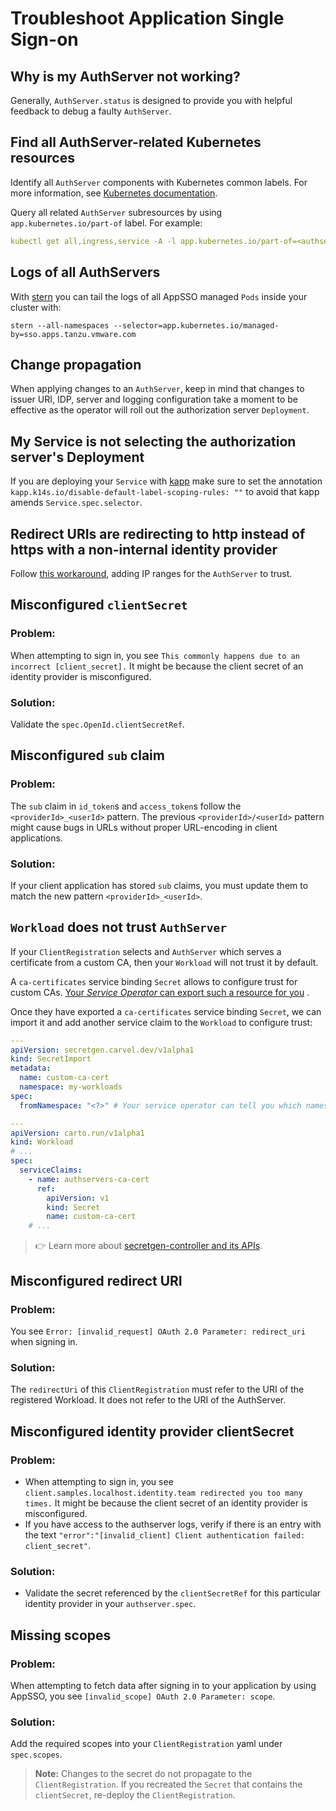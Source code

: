 # Troubleshoot Application Single Sign-on

## Why is my AuthServer not working?

Generally, `AuthServer.status` is designed to provide you with helpful feedback to debug a faulty `AuthServer`.

## Find all AuthServer-related Kubernetes resources

Identify all `AuthServer` components with Kubernetes common labels. For more information, see [Kubernetes documentation](https://kubernetes.io/docs/concepts/overview/working-with-objects/common-labels/#labels).

Query all related `AuthServer` subresources by using `app.kubernetes.io/part-of` label. For example:

```yaml
kubectl get all,ingress,service -A -l app.kubernetes.io/part-of=<authserver-name>
```

## Logs of all AuthServers

With [stern](https://github.com/stern/stern) you can tail the logs of all AppSSO managed `Pods` inside your cluster
with:

```shell
stern --all-namespaces --selector=app.kubernetes.io/managed-by=sso.apps.tanzu.vmware.com
```

## Change propagation

When applying changes to an `AuthServer`, keep in mind that changes to issuer URI, IDP, server and logging configuration
take a moment to be effective as the operator will roll out the authorization server `Deployment`.

## My Service is not selecting the authorization server's Deployment

If you are deploying your `Service` with [kapp](https://carvel.dev/kapp/docs/latest/) make sure to set the
annotation `kapp.k14s.io/disable-default-label-scoping-rules: ""` to avoid that kapp amends `Service.spec.selector`.

## Redirect URIs are redirecting to http instead of https with a non-internal identity provider

Follow [this workaround](known-issues/index.md#cidr-ranges), adding IP ranges for the `AuthServer` to trust.

## Misconfigured `clientSecret`

### Problem:

When attempting to sign in, you see `This commonly happens due to an incorrect [client_secret].` It might be because the client secret of an identity provider is misconfigured.

### Solution:

Validate the `spec.OpenId.clientSecretRef`.

## <a id="sub-claim"></a>Misconfigured `sub` claim

### Problem:

The `sub` claim in `id_token`s and `access_token`s follow the `<providerId>_<userId>` pattern. 
The previous `<providerId>/<userId>` pattern might cause bugs in URLs without proper URL-encoding in client applications. 

### Solution:

If your client application has stored `sub` claims,
you must update them to match the new pattern `<providerId>_<userId>`.

## `Workload` does not trust `AuthServer`

If your `ClientRegistration` selects and `AuthServer` which serves a certificate from a custom CA, then your `Workload`
will not trust it by default.

A `ca-certificates` service binding `Secret` allows to configure trust for custom CAs. [Your _Service
Operator_ can export such a resource for you](service-operators/issuer-uri-and-tls.md#allow-workloads-to-trust-a-custom-ca-authserver)
.

Once they have exported a `ca-certificates` service binding `Secret`, we can import it and add another service claim to
the `Workload` to configure trust:

```yaml
---
apiVersion: secretgen.carvel.dev/v1alpha1
kind: SecretImport
metadata:
  name: custom-ca-cert
  namespace: my-workloads
spec:
  fromNamespace: "<?>" # Your service operator can tell you which namespace to import from

---
apiVersion: carto.run/v1alpha1
kind: Workload
# ...
spec:
  serviceClaims:
    - name: authservers-ca-cert
      ref:
        apiVersion: v1
        kind: Secret
        name: custom-ca-cert
    # ...
```

> 👉 Learn more about [secretgen-controller and its APIs](https://github.com/vmware-tanzu/carvel-secretgen-controller).

## Misconfigured redirect URI

### Problem:
You see `Error: [invalid_request] OAuth 2.0 Parameter: redirect_uri` when signing in. 

### Solution:
The `redirectUri` of this `ClientRegistration` must refer to the URI of the registered Workload.
It does not refer to the URI of the AuthServer.

## Misconfigured identity provider clientSecret

### Problem:
- When attempting to sign in, you see `client.samples.localhost.identity.team redirected you too many times.` It might be because the client secret of an identity provider is misconfigured.
- If you have access to the authserver logs, verify if there is an entry with the text
`"error":"[invalid_client] Client authentication failed: client_secret"`.

### Solution:
- Validate the secret referenced by the `clientSecretRef` for this particular identity provider in your `authserver.spec`.

## Missing scopes

### Problem:
When attempting to fetch data after signing in to your application by using AppSSO, you see `[invalid_scope] OAuth 2.0 Parameter: scope`.

### Solution:
Add the required scopes into your `ClientRegistration` yaml under `spec.scopes`.

>**Note:** Changes to the secret do not propagate to the `ClientRegistration`. If you recreated the `Secret` that contains the
`clientSecret`, re-deploy the `ClientRegistration`.
